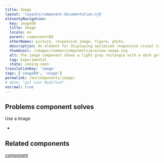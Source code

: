 ```yaml
---
title: Image
layout: 'layouts/component-documentation.njk'
eleventyNavigation:
  key: imageEN
  title: Image
  locale: en
  parent: componentsEN
  otherNames: picture, responsive image, figure, photo.
  description: An element for displaying optimized responsive visual content.
  thumbnail: /images/common/components/preview-image.svg
  alt: The image component shows a light grey rectangle with a dark grey circle in it, representing the sun and 2 dark grey triangles representing mountains.
  tag: Experimental
  state: coming-soon
translationKey: 'image'
tags: ['imageEN', 'usage']
permalink: /en/components/image/
# date: "git Last Modified"
nocrawl: true
---
```


## Problems component solves

Use a Image

-

<article class="bg-full-width bg-primary text-light pt-600 pb-300 my-600">
  <h2 class="mt-0 mb-300">Related components</h2>

<a href="" class="link-light">component</a>

</article>
